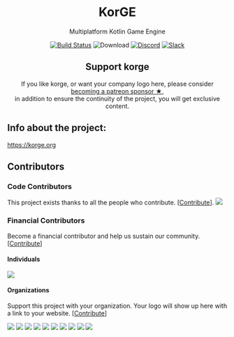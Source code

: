 <h1 align="center">KorGE</h1>
<p align="center">Multiplatform Kotlin Game Engine</p>

<!-- BADGES -->
<p align="center">
	<a href="https://github.com/korlibs/korge/actions"><img alt="Build Status" src="https://github.com/korlibs/korge/workflows/CI/badge.svg" /></a>
	<a herf="https://bintray.com/korlibs/korlibs/korge-plugins/_latestVersion"><img src="https://api.bintray.com/packages/korlibs/korlibs/korge-plugins/images/download.svg" alt="Download" /></a>
	<!--<a href="https://bintray.com/korlibs/korlibs/korge"><img alt="Maven Version" src="https://img.shields.io/bintray/v/korlibs/korlibs/korge.svg?style=flat&label=maven" /></a>-->
	<a href="https://discord.korge.org/"><img alt="Discord" src="https://img.shields.io/discord/728582275884908604?logo=discord" /></a>
	<a href="https://discord.com/invite/jKCxCHn"><img alt="Slack" src="https://img.shields.io/discord/728582275884908604?label=Discord" /></a>
</p>
<!-- /BADGES -->

<!-- SUPPORT -->
<h2 align="center">Support korge</h2>
<p align="center">
If you like korge, or want your company logo here, please consider <a href="https://www.patreon.com/korgegameengine">becoming a patreon sponsor ★</a>,<br />
in addition to ensure the continuity of the project, you will get exclusive content.
</p>
<!-- /SUPPORT -->


## Info about the project:

<https://korge.org>

## Contributors

### Code Contributors

This project exists thanks to all the people who contribute. [[Contribute](CONTRIBUTING.md)].
<a href="https://github.com/korlibs/korge/graphs/contributors"><img src="https://opencollective.com/korge/contributors.svg?width=890&button=false" /></a>

### Financial Contributors

Become a financial contributor and help us sustain our community. [[Contribute](https://opencollective.com/korge/contribute)]

#### Individuals

<a href="https://opencollective.com/korge"><img src="https://opencollective.com/korge/individuals.svg?width=890"></a>

#### Organizations

Support this project with your organization. Your logo will show up here with a link to your website. [[Contribute](https://opencollective.com/korge/contribute)]

<a href="https://opencollective.com/korge/organization/0/website"><img src="https://opencollective.com/korge/organization/0/avatar.svg"></a>
<a href="https://opencollective.com/korge/organization/1/website"><img src="https://opencollective.com/korge/organization/1/avatar.svg"></a>
<a href="https://opencollective.com/korge/organization/2/website"><img src="https://opencollective.com/korge/organization/2/avatar.svg"></a>
<a href="https://opencollective.com/korge/organization/3/website"><img src="https://opencollective.com/korge/organization/3/avatar.svg"></a>
<a href="https://opencollective.com/korge/organization/4/website"><img src="https://opencollective.com/korge/organization/4/avatar.svg"></a>
<a href="https://opencollective.com/korge/organization/5/website"><img src="https://opencollective.com/korge/organization/5/avatar.svg"></a>
<a href="https://opencollective.com/korge/organization/6/website"><img src="https://opencollective.com/korge/organization/6/avatar.svg"></a>
<a href="https://opencollective.com/korge/organization/7/website"><img src="https://opencollective.com/korge/organization/7/avatar.svg"></a>
<a href="https://opencollective.com/korge/organization/8/website"><img src="https://opencollective.com/korge/organization/8/avatar.svg"></a>
<a href="https://opencollective.com/korge/organization/9/website"><img src="https://opencollective.com/korge/organization/9/avatar.svg"></a>
